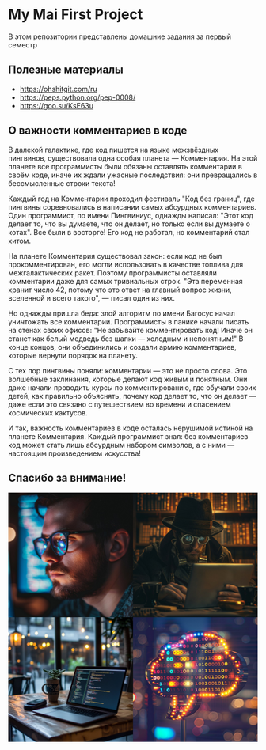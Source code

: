 # My Mai First Project
В этом репозитории представлены домашние задания за первый семестр

## Полезные материалы
- https://ohshitgit.com/ru
- https://peps.python.org/pep-0008/
- https://goo.su/KsE63u

## О важности комментариев в коде

В далекой галактике, где код пишется на языке межзвёздных пингвинов, существовала одна особая планета — Комментария. На этой планете все программисты были обязаны оставлять комментарии в своём коде, иначе их ждали ужасные последствия: они превращались в бессмысленные строки текста!

Каждый год на Комментарии проходил фестиваль "Код без границ", где пингвины соревновались в написании самых абсурдных комментариев. Один программист, по имени Пингвиниус, однажды написал: "Этот код делает то, что вы думаете, что он делает, но только если вы думаете о котах". Все были в восторге! Его код не работал, но комментарий стал хитом.

На планете Комментария существовал закон: если код не был прокомментирован, его могли использовать в качестве топлива для межгалактических ракет. Поэтому программисты оставляли комментарии даже для самых тривиальных строк. "Эта переменная хранит число 42, потому что это ответ на главный вопрос жизни, вселенной и всего такого", — писал один из них.

Но однажды пришла беда: злой алгоритм по имени Багосус начал уничтожать все комментарии. Программисты в панике начали писать на стенах своих офисов: "Не забывайте комментировать код! Иначе он станет как белый медведь без шапки — холодным и непонятным!" В конце концов, они объединились и создали армию комментариев, которые вернули порядок на планету.

С тех пор пингвины поняли: комментарии — это не просто слова. Это волшебные заклинания, которые делают код живым и понятным. Они даже начали проводить курсы по комментированию, где обучали своих детей, как правильно объяснять, почему код делает то, что он делает — даже если это связано с путешествием во времени и спасением космических кактусов.

И так, важность комментариев в коде осталась нерушимой истиной на планете Комментария. Каждый программист знал: без комментариев код может стать лишь абсурдным набором символов, а с ними — настоящим произведением искусства!

## Спасибо за внимание!

![](wtf.jpg)